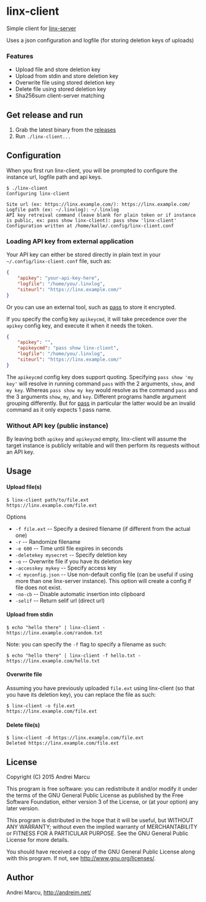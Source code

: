 linx-client
======

Simple client for [linx-server](https://github.com/andreimarcu/linx-server) 

Uses a json configuration and logfile (for storing deletion keys of uploads)   

### Features  

- Upload file and store deletion key  
- Upload from stdin and store deletion key  
- Overwrite file using stored deletion key  
- Delete file using stored deletion key  
- Sha256sum client-server matching  


Get release and run
-------------------
1. Grab the latest binary from the [releases](https://github.com/andreimarcu/linx-client/releases)
2. Run ```./linx-client...```


Configuration
-------------

When you first run linx-client, you will be prompted to configure the instance url, logfile path and api keys. 

```
$ ./linx-client
Configuring linx-client

Site url (ex: https://linx.example.com/): https://linx.example.com/
Logfile path (ex: ~/.linxlog): ~/.linxlog
API key retreival command (leave blank for plain token or if instance is public, ex: pass show linx-client): pass show 'linx-client'
Configuration written at /home/kalle/.config/linx-client.conf
```


### Loading API key from external application

Your API key can either be stored directly in plain text in your
`~/.config/linx-client.conf` file, such as:

```json
{
    "apikey": "your-api-key-here",
    "logfile": "/home/you/.linxlog",
    "siteurl": "https://linx.example.com/"
}
```

Or you can use an external tool, such as [pass](https://www.passwordstore.org/)
to store it encrypted.

If you specify the config key `apikeycmd`, it will take precedence over the
`apikey` config key, and execute it when it needs the token.

```json
{
    "apikey": "",
    "apikeycmd": "pass show linx-client",
    "logfile": "/home/you/.linxlog",
    "siteurl": "https://linx.example.com/"
}
```

The `apikeycmd` config key does support quoting. Specifying
`pass show 'my key'` will resolve in running command `pass` with the 2
arguments, `show`, and `my key`. Whereas `pass show my key` would resolve as
the command `pass` and the 3 arguments `show`, `my`, and `key`. Different
programs handle argument grouping differently. But for [pass](https://www.passwordstore.org/)
in particular the latter would be an invalid command as it only expects 1 pass
name.


### Without API key (public instance)

By leaving both `apikey` and `apikeycmd` empty, linx-client will assume the
target instance is publicly writable and will then perform its requests without
an API key.


Usage
----- 

#### Upload file(s)

```
$ linx-client path/to/file.ext
https://linx.example.com/file.ext
```

Options  

- ```-f file.ext``` -- Specify a desired filename (if different from the actual one)  
- ```-r``` -- Randomize filename  
- ```-e 600``` -- Time until file expires in seconds  
- ```-deletekey mysecret``` -- Specify deletion key
- ```-o``` -- Overwrite file if you have its deletion key
- ```-accesskey mykey``` -- Specify access key
- ```-c myconfig.json``` -- Use non-default config file (can be useful if using more than one linx-server instance). This option will create a config if file does not exist.
- ```-no-cb``` -- Disable automatic insertion into clipboard
- ```-selif``` -- Return selif url (direct url)

#### Upload from stdin
```
$ echo "hello there" | linx-client -  
https://linx.example.com/random.txt  
```  

Note: you can specify the ```-f``` flag to specify a filename as such:  

```
$ echo "hello there" | linx-client -f hello.txt -  
https://linx.example.com/hello.txt  
```  


#### Overwrite file
Assuming you have previously uploaded ```file.ext``` using linx-client (so that you have its deletion key), you can replace the file as such:

```
$ linx-client -o file.ext  
https://linx.example.com/file.ext  
```  

#### Delete file(s)

```
$ linx-client -d https://linx.example.com/file.ext  
Deleted https://linx.example.com/file.ext  
```

License
-------
Copyright (C) 2015 Andrei Marcu

This program is free software: you can redistribute it and/or modify
it under the terms of the GNU General Public License as published by
the Free Software Foundation, either version 3 of the License, or
(at your option) any later version.

This program is distributed in the hope that it will be useful,
but WITHOUT ANY WARRANTY; without even the implied warranty of
MERCHANTABILITY or FITNESS FOR A PARTICULAR PURPOSE.  See the
GNU General Public License for more details.

You should have received a copy of the GNU General Public License
along with this program.  If not, see <http://www.gnu.org/licenses/>.

Author
-------
Andrei Marcu, http://andreim.net/
